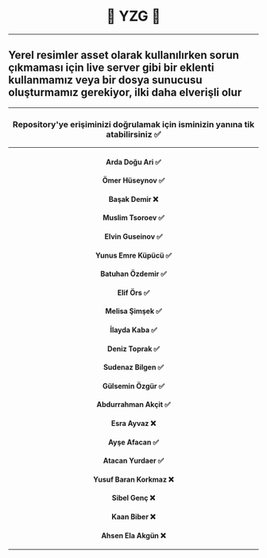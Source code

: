 <h1 align="center">🤖 YZG 🤖</h1>
<hr/>
<h2>Yerel resimler asset olarak kullanılırken sorun çıkmaması için live server gibi bir eklenti kullanmamız veya bir dosya sunucusu oluşturmamız gerekiyor, ilki daha elverişli olur
</h2>
<hr/>
<div align="center">
<h3>Repository'ye erişiminizi doğrulamak için isminizin yanına tik atabilirsiniz
✅</h3>
</div>
<hr/>
<div align="center">
<h4>Arda Doğu Ari ✅ </h4>
<h4>Ömer Hüseynov ✅</h4>
<h4>Başak Demir ❌</h4>
<h4>Muslim Tsoroev ✅</h4>
<h4>Elvin Guseinov ✅ </h4>
<h4>Yunus Emre Küpücü ✅</h4>
<h4>Batuhan Özdemir ✅</h4>
<h4>Elif Örs ✅</h4>
<h4>Melisa Şimşek ✅</h4>
<h4>İlayda Kaba ✅</h4>
<h4>Deniz Toprak ✅</h4>
<h4>Sudenaz Bilgen ✅</h4>
<h4>Gülsemin Özgür ✅</h4>
<h4>Abdurrahman Akçit ✅</h4>
<h4>Esra Ayvaz ❌</h4>
<h4>Ayşe Afacan ✅</h4>
<h4>Atacan Yurdaer ✅</h4>
<h4>Yusuf Baran Korkmaz ❌</h4>
<h4>Sibel Genç ❌</h4>
<h4>Kaan Biber ❌</h4>
<h4>Ahsen Ela Akgün ❌</h4>
</div>
<hr/>


